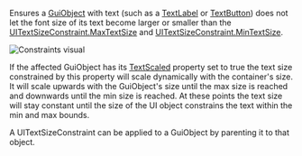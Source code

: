 Ensures a [GuiObject](https://developer.roblox.com/en-us/api-reference/class/GuiObject) with text (such as a [TextLabel](https://developer.roblox.com/en-us/api-reference/class/TextLabel) or [TextButton](https://developer.roblox.com/en-us/api-reference/class/TextButton)) does not let the font size of its text become larger or smaller than the [UITextSizeConstraint.MaxTextSize](https://developer.roblox.com/en-us/api-reference/property/UITextSizeConstraint/MaxTextSize) and [UITextSizeConstraint.MinTextSize](https://developer.roblox.com/en-us/api-reference/property/UITextSizeConstraint/MinTextSize).

![Constraints visual](https://developer.roblox.com/assets/blte9c47efb631349e0/UITextSizeConstraintDemo.gif)

If the affected GuiObject has its [TextScaled](https://developer.roblox.com/en-us/api-reference/property/TextLabel/TextScaled) property set to true the text size constrained by this property will scale dynamically with the container's size. It will scale upwards with the GuiObject's size until the max size is reached and downwards until the min size is reached. At these points the text size will stay constant until the size of the UI object constrains the text within the min and max bounds.

A UITextSizeConstraint can be applied to a GuiObject by parenting it to that object.